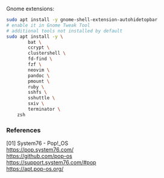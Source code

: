 Gnome extensions:

```bash
sudo apt install -y gnome-shell-extension-autohidetopbar
# enable it in Gnome Tweak Tool
# additional tools not installed by default
sudo apt install -y \
        bat \
        ccrypt \
        clustershell \
        fd-find \
        fzf \
        neovim \
        pandoc \
        pmount \
        ruby \
        sshfs \
        sshuttle \
        sxiv \
        terminator \
	zsh
```

### References

[01] System76 - Pop!_OS  
<https://pop.system76.com/>  
<https://github.com/pop-os>  
<https://support.system76.com/#pop>  
<https://apt.pop-os.org/>
